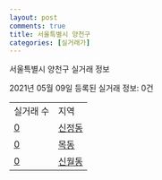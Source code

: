 ```yaml
---
layout: post
comments: true
title: 서울특별시 양천구
categories: [실거래가]
---
```


서울특별시 양천구 실거래 정보

2021년 05월 09일 등록된 실거래 정보: 0건


<table>
  <tr>
    <td>실거래 수</td>
    <td>지역</td>
  </tr>

  
  <tr>
    <td><a href="1147010100.html">0</a></td>
    <td><a href="1147010100.html">신정동</a></td>
  </tr>
    

  <tr>
    <td><a href="1147010200.html">0</a></td>
    <td><a href="1147010200.html">목동</a></td>
  </tr>
    

  <tr>
    <td><a href="1147010300.html">0</a></td>
    <td><a href="1147010300.html">신월동</a></td>
  </tr>
    


</table>
    